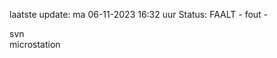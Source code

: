 laatste update: 
ma 06-11-2023 16:32   uur 
Status: FAALT - fout - 
<div class="service R">svn</div><div class="service Y">microstation</div>
